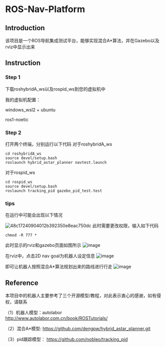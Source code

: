 # ROS-Nav-Platform
## Introduction
 该项目是一个ROS导航集成测试平台，能够实现混合A*算法，并在Gazebo以及rviz中显示出来
## Instruction
### Step 1
下载roshybridA_ws以及rospid_ws到您的虚拟机中

我的虚拟机配置：

windows_wsl2 + ubuntu

ros1-noetic
### Step 2
打开两个终端，分别运行以下代码
对于roshybridA_ws
```
cd roshybridA_ws
source devel/setup.bash
roslaunch hybrid_astar_planner navtest.launch
```
对于rospid_ws
```
cd rospid_ws
source devel/setup.bash
roslaunch tracking_pid gazebo_pid_test.test
```
### tips 
在运行中可能会出现以下情况

![48c17240904012b392350e8eac750dc](https://github.com/ppap36/ROS-Nav-Platform/assets/108739132/8cb2fd19-feb0-46da-a9ff-987126bd7923)
此时需要更改权限，输入如下代码
```
chmod -R 777 *
```

此时显示的rviz和gazebo页面如图所示
![image](https://github.com/ppap36/ROS-Nav-Platform/assets/108739132/7d222b5e-4995-4f96-9b93-85adf75d5bf3)

在rviz中，点击2D nav goal为机器人设定信息
![image](https://github.com/ppap36/ROS-Nav-Platform/assets/108739132/72c08cff-a782-4132-86f3-e587003d1ec8)

即可让机器人按照混合A*算法规划出来的路线进行行走
![image](https://github.com/ppap36/ROS-Nav-Platform/assets/108739132/c8f9f636-bd41-42b8-b5bf-3fb1e55e86dd)

## Reference 
本项目中的机器人主要参考了三个开源模型/教程，对此表示衷心的感谢，如有侵权，请联系

（1）机器人模型：autolabor
http://www.autolabor.com.cn/book/ROSTutorials/

（2）混合A*模型:
https://github.com/dengpw/hybrid_astar_planner.git

（3）pid跟踪模型：
https://github.com/nobleo/tracking_pid
